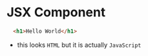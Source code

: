 # JSX Component

```html
  <h1>Hello World</h1>
```
- this looks `HTML` but it is actually `JavaScript`
